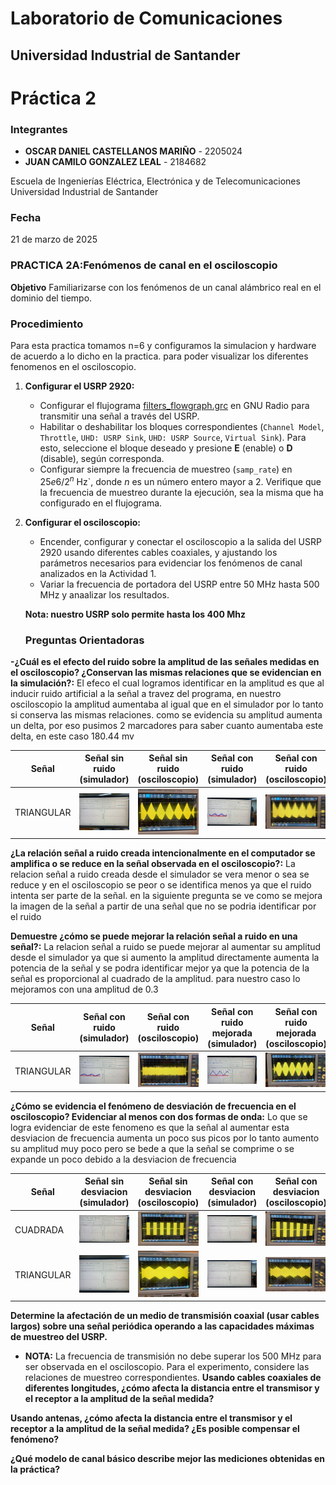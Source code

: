 # Laboratorio de Comunicaciones
## Universidad Industrial de Santander

# Práctica 2

### Integrantes
- **OSCAR DANIEL CASTELLANOS MARIÑO** - 2205024
- **JUAN CAMILO GONZALEZ LEAL** - 2184682

Escuela de Ingenierías Eléctrica, Electrónica y de Telecomunicaciones  
Universidad Industrial de Santander

### Fecha
21 de marzo de 2025
### PRACTICA 2A:Fenómenos de canal en el osciloscopio

**Objetivo**
Familiarizarse con los fenómenos de un canal alámbrico real en el dominio del tiempo.


### Procedimiento
Para esta practica tomamos n=6 y configuramos la simulacion y hardware de acuerdo a lo dicho en la practica. para poder visualizar los diferentes fenomenos en el osciloscopio.

1. **Configurar el USRP 2920:**
   - Configurar el flujograma [filters_flowgraph.grc](filters_flowgraph.grc) en GNU Radio para transmitir una señal a través del USRP.
   - Habilitar o deshabilitar los bloques correspondientes (`Channel Model`, `Throttle`, `UHD: USRP Sink`, `UHD: USRP Source`, `Virtual Sink`). Para esto, seleccione el bloque deseado y presione **E** (enable) o **D** (disable), según corresponda.
   - Configurar siempre la frecuencia de muestreo (`samp_rate`) en $25e6/2^n$ Hz`, donde $n$ es un número entero mayor a 2. Verifique que la frecuencia de muestreo durante la ejecución, sea la misma que ha configurado en el flujograma.

2. **Configurar el osciloscopio:**
   - Encender, configurar y conectar el osciloscopio a la salida del USRP 2920 usando diferentes cables coaxiales, y ajustando los parámetros necesarios para evidenciar los fenómenos de canal analizados en la Actividad 1.
   - Variar la frecuencia de portadora del USRP entre 50 MHz hasta 500 MHz y anaalizar los resultados.
  
   **Nota: nuestro USRP solo permite hasta los 400 Mhz**

   ### Preguntas Orientadoras

**-¿Cuál es el efecto del ruido sobre la amplitud de las señales medidas en el osciloscopio? ¿Conservan las mismas relaciones que se evidencian en la simulación?:**
El efeco el cual logramos identificar en la amplitud es que al inducir ruido artificial a la señal a travez del programa, en nuestro osciloscopio la amplitud aumentaba al igual que en el simulador por lo tanto si conserva las mismas relaciones. 
como se evidencia su amplitud aumenta un delta, por eso pusimos 2 marcadores para saber cuanto aumentaba este delta, en este caso 180.44 mv

| Señal | Señal sin ruido (simulador) | Señal sin ruido (osciloscopio) | Señal con ruido (simulador)| Señal con ruido (osciloscopio) |
|-------|----------------------|--------------------------------|----------------------------|---------------------------------------|
| TRIANGULAR | <img src="Actividad_2/4_1_triangular_sin_ruido.jpg" width="300"> | <img src="Actividad_2/4_2_triangular_sin_ruido.jpg" width="300"> | <img src="Actividad_2/5_1_triangular_con_ruido.jpg" width="300"> | <img src="Actividad_2/5_2_triangular_con_ruido.jpg" width="300"> |

**¿La relación señal a ruido creada intencionalmente en el computador se amplifica o se reduce en la señal observada en el osciloscopio?:** La relacion señal a ruido creada desde el simulador se vera menor o sea se reduce y en el osciloscopio se peor o se identifica menos ya que el ruido intenta ser parte de la señal. en la siguiente pregunta se ve como se mejora la imagen de la señal a partir de una señal que no se podria identificar por el ruido 

**Demuestre ¿cómo se puede mejorar la relación señal a ruido en una señal?:** La relacion señal a ruido se puede mejorar al aumentar su amplitud desde el simulador ya que si aumento la amplitud directamente aumenta la potencia de la señal y se podra identificar mejor ya que la potencia de la señal es proporcional al cuadrado de la amplitud. para nuestro caso lo mejoramos con una amplitud de 0.3

| Señal | Señal con ruido (simulador) | Señal con ruido (osciloscopio) | Señal con ruido mejorada (simulador)| Señal con ruido mejorada (osciloscopio) |
|-------|-----------------------------|--------------------------------|-------------------------------------|-----------------------------------------|
| TRIANGULAR | <img src="Actividad_2/7_ruido.jpg" width="300"> | <img src="Actividad_2/6.jpg" width="300"> | <img src="Actividad_2/9_ruido _amplitud 0_3.jpg" width="300"> | <img src="Actividad_2/8.jpg" width="300"> |

**¿Cómo se evidencia el fenómeno de desviación de frecuencia en el osciloscopio? Evidenciar al menos con dos formas de onda:** Lo que se logra evidenciar de este fenomeno es que la señal al aumentar esta desviacion de frecuencia aumenta un poco sus picos por lo tanto aumento su amplitud muy poco pero se bede a que la señal se comprime o se expande un poco debido a la desviacion de frecuencia 

| Señal | Señal sin desviacion (simulador) | Señal sin desviacion (osciloscopio) | Señal con desviacion (simulador)| Señal con desviacion (osciloscopio) |
|-------|----------------------------------|-------------------------------------|---------------------------------|-------------------------------------|
| CUADRADA | <img src="Actividad_2/10_1 _sin_variar_ frecuencia.jpg" width="300"> | <img src="Actividad_2/10_2 sin_variar_frecuencia.jpg" width="300"> | <img src="Actividad_2/11_1 frecuencia_20_offset.jpg" width="300"> | <img src="Actividad_2/11_2_frecuencia 20_offset.jpg" width="300"> |
| TRIANGULAR | <img src="Actividad_2/12_1_sin_variar_freciencia_triangular.jpg" width="300"> | <img src="Actividad_2/12_2 sin_variar_freciencia_triangular.jpg" width="300"> | <img src="Actividad_2/13_1_offset_frecuencia_5000.jpg" width="300"> | <img src="Actividad_2/13_2 offset frecuencia 5000.jpg" width="300"> |



**Determine la afectación de un medio de transmisión coaxial (usar cables largos) sobre una señal periódica operando a las capacidades máximas de muestreo del USRP.**
  - **NOTA:** La frecuencia de transmisión no debe superar los 500 MHz para ser observada en el osciloscopio. Para el experimento, considere las relaciones de muestreo correspondientes.
**Usando cables coaxiales de diferentes longitudes, ¿cómo afecta la distancia entre el transmisor y el receptor a la amplitud de la señal medida?**








**Usando antenas, ¿cómo afecta la distancia entre el transmisor y el receptor a la amplitud de la señal medida? ¿Es posible compensar el fenómeno?**






**¿Qué modelo de canal básico describe mejor las mediciones obtenidas en la práctica?**
